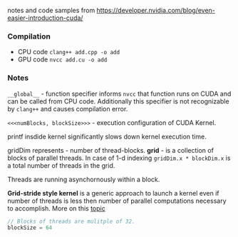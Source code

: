 
notes and code samples from https://developer.nvidia.com/blog/even-easier-introduction-cuda/



### Compilation

   - CPU code `clang++ add.cpp -o add`
   - GPU code `nvcc add.cu -o add`



### Notes

`__global__` - function specifier informs `nvcc` that function runs on CUDA and can be called from CPU code. Additionally this specifier is not recognizable by `clang++` and causes compilation error. 

`<<<numBlocks, blockSize>>>` - execution configuration of CUDA Kernel.

printf insdide kernel significantly slows down kernel execution time.

gridDim represents - number of thread-blocks. **grid** - is a collection of blocks of parallel threads. In case of 1-d indexing `gridDim.x * blockDim.x` is a total number of threads in the grid.

Threads are running asynchornously within a block.

**Grid-stride style kernel** is a generic approach to launch a kernel even if number of threads is less then number of parallel computations necessary to accomplish. More on this [topic](https://developer.nvidia.com/blog/cuda-pro-tip-write-flexible-kernels-grid-stride-loops/)

```c++
// Blocks of threads are mulitple of 32.
blockSize = 64